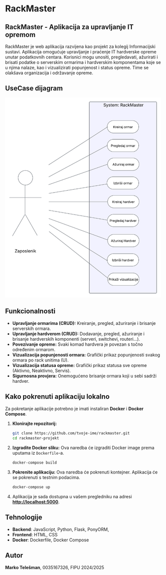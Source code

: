 # RackMaster

## RackMaster - Aplikacija za upravljanje IT opremom

RackMaster je web aplikacija razvijena kao projekt za kolegij Informacijski sustavi. Aplikacija omogućuje upravljanje i praćenje IT hardverske opreme unutar podatkovnih centara. Korisnici mogu unositi, pregledavati, ažurirati i brisati podatke o serverskim ormarima i hardverskim komponentama koje se u njima nalaze, kao i vizualizirati popunjenost i status opreme. Time se olakšava organizacija i održavanje opreme.

## UseCase dijagram

![UseCase dijagram](UseCase_RackMaster.png)

## Funkcionalnosti

* **Upravljanje ormarima (CRUD):** Kreiranje, pregled, ažuriranje i brisanje serverskih ormara.
* **Upravljanje hardverom (CRUD):** Dodavanje, pregled, ažuriranje i brisanje hardverskih komponenti (serveri, switchevi, routeri...).
* **Povezivanje opreme:** Svaki komad hardvera je povezan s točno određenim ormarom.
* **Vizualizacija popunjenosti ormara:** Grafički prikaz popunjenosti svakog ormara po rack unitima (U).
* **Vizualizacija statusa opreme:** Grafički prikaz statusa sve opreme (Aktivno, Neaktivno, Servis).
* **Sigurnosna provjera:** Onemogućeno brisanje ormara koji u sebi sadrži hardver.

## Kako pokrenuti aplikaciju lokalno

Za pokretanje aplikacije potrebno je imati instaliran **Docker** i **Docker Compose**.

1.  **Klonirajte repozitorij:**
    ```bash
    git clone https://github.com/tvoje-ime/rackmaster.git
    cd rackmaster-projekt
    ```

2.  **Izgradite Docker sliku:**
    Ova naredba će izgraditi Docker image prema uputama iz `Dockerfile`-a.
    ```bash
    docker-compose build
    ```

3.  **Pokrenite aplikaciju:**
    Ova naredba će pokrenuti kontejner. Aplikacija će se pokrenuti s testnim podacima.
    ```bash
    docker-compose up
    ```

4.  Aplikacija je sada dostupna u vašem pregledniku na adresi **[http://localhost:5000](http://localhost:5000)**.

## Tehnologije

- **Backend**: JavaScript, Python, Flask, PonyORM, 
- **Frontend**: HTML, CSS
- **Docker**: Dockerfile, Docker Compose

## Autor

**Marko Telešman**, 0035167326, FIPU 2024/2025
